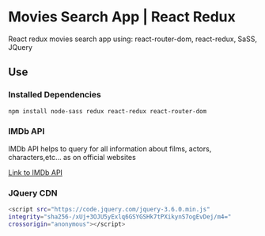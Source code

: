 # Movies Search App | React Redux

React redux movies search app using: react-router-dom, react-redux, SaSS, JQuery

## Use

### Installed Dependencies

```sh
npm install node-sass redux react-redux react-router-dom
```

### IMDb API

IMDb API helps to query for all information about films, actors, characters,etc… as on official websites

[Link to IMDb API](https://rapidapi.com/apidojo/api/imdb8)

### JQuery CDN

```sh
<script src="https://code.jquery.com/jquery-3.6.0.min.js"
integrity="sha256-/xUj+3OJU5yExlq6GSYGSHk7tPXikynS7ogEvDej/m4="
crossorigin="anonymous"></script>
```